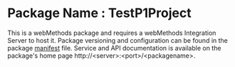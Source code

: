 # Package Name : TestP1Project
This is a webMethods package and requires a webMethods Integration Server to host it. Package versioning and configuration can be found in the package [manifest](./TestP1Project/manifest.v3) file. Service and API documentation is available on the package's home page http://&lt;server&gt;:&lt;port&gt;/&lt;packagename>.
